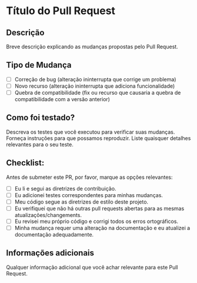 # Título do Pull Request

## Descrição
Breve descrição explicando as mudanças propostas pelo Pull Request.

## Tipo de Mudança
- [ ] Correção de bug (alteração ininterrupta que corrige um problema)
- [ ] Novo recurso (alteração ininterrupta que adiciona funcionalidade)
- [ ] Quebra de compatibilidade (fix ou recurso que causaria a quebra de compatibilidade com a versão anterior)

## Como foi testado?
Descreva os testes que você executou para verificar suas mudanças. Forneça instruções para que possamos reproduzir. Liste quaisquer detalhes relevantes para o seu teste.

## Checklist:
Antes de submeter este PR, por favor, marque as opções relevantes:
- [ ] Eu li e segui as diretrizes de contribuição.
- [ ] Eu adicionei testes correspondentes para minhas mudanças.
- [ ] Meu código segue as diretrizes de estilo deste projeto.
- [ ] Eu verifiquei que não há outras pull requests abertas para as mesmas atualizações/changements.
- [ ] Eu revisei meu próprio código e corrigi todos os erros ortográficos.
- [ ] Minha mudança requer uma alteração na documentação e eu atualizei a documentação adequadamente.

## Informações adicionais
Qualquer informação adicional que você achar relevante para este Pull Request.
